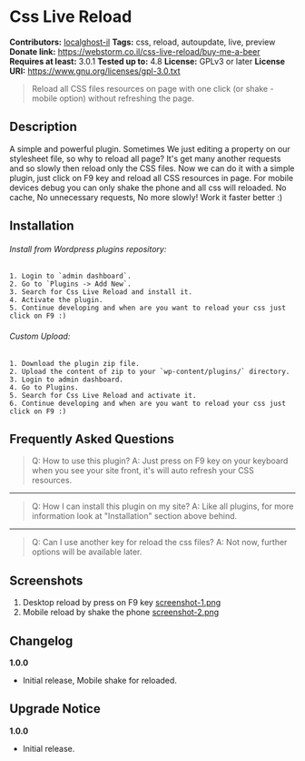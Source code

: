 # Css Live Reload

**Contributors:** [localghost-il](https://profiles.wordpress.org/localghost-il)
**Tags:** css, reload, autoupdate, live, preview
**Donate link:** https://webstorm.co.il/css-live-reload/buy-me-a-beer
**Requires at least:** 3.0.1
**Tested up to:** 4.8
**License:** GPLv3 or later
**License URI:** https://www.gnu.org/licenses/gpl-3.0.txt

> Reload all CSS files resources on page with one click (or shake - mobile option) without refreshing the page.

## Description
A simple and powerful plugin.
Sometimes We just editing a property on our stylesheet file, so why to reload all page?
It's get many another requests and so slowly then reload only the CSS files.
Now we can do it with a simple plugin, just click on F9 key and reload all CSS resources in page.
For mobile devices debug you can only shake the phone and all css will reloaded.
No cache, No unnecessary requests, No more slowly!
Work it faster better :)

## Installation
###### Install from Wordpress plugins repository:
	1. Login to `admin dashboard`.
	2. Go to `Plugins -> Add New`.
	3. Search for Css Live Reload and install it.
	4. Activate the plugin.
	5. Continue developing and when are you want to reload your css just click on F9 :)

###### Custom Upload:
	1. Download the plugin zip file.
	2. Upload the content of zip to your `wp-content/plugins/` directory.
	3. Login to admin dashboard.
	4. Go to Plugins.
	5. Search for Css Live Reload and activate it.
	6. Continue developing and when are you want to reload your css just click on F9 :)

## Frequently Asked Questions
> Q: How to use this plugin?
> A: Just press on F9 key on your keyboard when you see your site front, it's will auto refresh your CSS resources.

----

> Q: How I can install this plugin on my site?
> A: Like all plugins, for more information look at "Installation" section above behind.

----

> Q: Can I use another key for reload the css files?
> A: Not now, further options will be available later.

## Screenshots
1. Desktop reload by press on F9 key [screenshot-1.png](https://raw.githubusercontent.com/Webstorm-IL/css-live-reload-wp-plugin/master/css-live-reload/screenshot-1.png)
2. Mobile reload by shake the phone [screenshot-2.png](https://raw.githubusercontent.com/Webstorm-IL/css-live-reload-wp-plugin/master/css-live-reload/screenshot-2.png)

## Changelog
**1.0.0**
* Initial release, Mobile shake for reloaded.

## Upgrade Notice
**1.0.0**
* Initial release.
